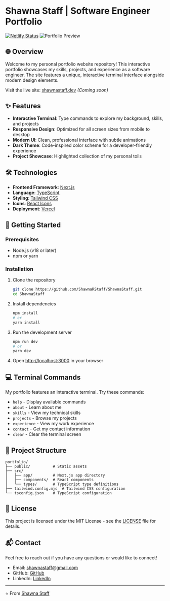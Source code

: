 # Shawna Staff | Software Engineer Portfolio
[![Netlify Status](https://api.netlify.com/api/v1/badges/708c5358-c08d-45de-93c6-fab20f487313/deploy-status)](https://app.netlify.com/projects/shawnastaff/deploys)
![Portfolio Preview](https://via.placeholder.com/800x400?text=Portfolio+Preview)

## 🌐 Overview

Welcome to my personal portfolio website repository! This interactive portfolio showcases my skills, projects, and experience as a software engineer. The site features a unique, interactive terminal interface alongside modern design elements.

Visit the live site: [shawnastaff.dev](#) *(Coming soon)*

## ✨ Features

- **Interactive Terminal**: Type commands to explore my background, skills, and projects
- **Responsive Design**: Optimized for all screen sizes from mobile to desktop
- **Modern UI**: Clean, professional interface with subtle animations
- **Dark Theme**: Code-inspired color scheme for a developer-friendly experience
- **Project Showcase**: Highlighted collection of my personal toils

## 🛠️ Technologies

- **Frontend Framework**: [Next.js](https://nextjs.org/)
- **Language**: [TypeScript](https://www.typescriptlang.org/)
- **Styling**: [Tailwind CSS](https://tailwindcss.com/)
- **Icons**: [React Icons](https://react-icons.github.io/react-icons/)
- **Deployment**: [Vercel](https://vercel.com/)

## 🚀 Getting Started

### Prerequisites

- Node.js (v18 or later)
- npm or yarn

### Installation

1. Clone the repository
   ```bash
   git clone https://github.com/ShawnaRStaff/ShawnaStaff.git
   cd ShawnaStaff
   ```

2. Install dependencies
   ```bash
   npm install
   # or
   yarn install
   ```

3. Run the development server
   ```bash
   npm run dev
   # or
   yarn dev
   ```

4. Open [http://localhost:3000](http://localhost:3000) in your browser

## 💻 Terminal Commands

My portfolio features an interactive terminal. Try these commands:

- `help` - Display available commands
- `about` - Learn about me
- `skills` - View my technical skills
- `projects` - Browse my projects
- `experience` - View my work experience
- `contact` - Get my contact information
- `clear` - Clear the terminal screen

## 📁 Project Structure

```
portfolio/
├── public/          # Static assets
├── src/
│   ├── app/         # Next.js app directory
│   ├── components/  # React components
│   └── types/       # TypeScript type definitions
├── tailwind.config.mjs  # Tailwind CSS configuration
└── tsconfig.json    # TypeScript configuration
```

## 📝 License

This project is licensed under the MIT License - see the [LICENSE](LICENSE) file for details.

## 📬 Contact

Feel free to reach out if you have any questions or would like to connect!

- Email: shawnastaff@gmail.com
- GitHub: [GitHub](https://github.com/ShawnaRStaff)
- LinkedIn: [LinkedIn](https://www.linkedin.com/in/shawnastaff/)

---

⭐️ From [Shawna Staff](https://github.com/ShawnaRStaff)
